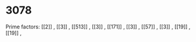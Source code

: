 # 3078

Prime factors: [[2]] , [[3]] , [[513]] , [[3]] , [[171]] , [[3]] , [[57]] , [[3]] , [[19]] , [[19]] , 